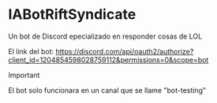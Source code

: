 # IABotRiftSyndicate
Un bot de Discord epecializado en responder cosas de LOL

El link del bot: https://discord.com/api/oauth2/authorize?client_id=1204854598028759112&permissions=0&scope=bot

> [!IMPORTANT]
> El bot solo funcionara en un canal que se llame "bot-testing"
